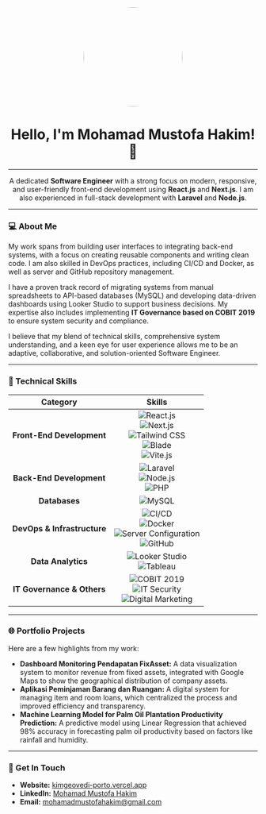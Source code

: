 <div id="header" align="center">
  <img src="https://media.licdn.com/dms/image/D5603AQHZ3B2zR0c7gA/profile-displayphoto-shrink_800_800/0/1691494953796?e=1725494400&v=beta&t=o1tq0T7pLhQ9zK8qU3j-6X3fW3Q0w3X3jQ0w2bH3qY0" width="200" style="border-radius: 50%;">
  <h1>Hello, I'm Mohamad Mustofa Hakim! 👋</h1>
</div>

---

<div align="center">
  <p>A dedicated <strong>Software Engineer</strong> with a strong focus on modern, responsive, and user-friendly front-end development using <strong>React.js</strong> and <strong>Next.js</strong>. I am also experienced in full-stack development with <strong>Laravel</strong> and <strong>Node.js</strong>.</p>
</div>

---

### 💻 About Me

My work spans from building user interfaces to integrating back-end systems, with a focus on creating reusable components and writing clean code. I am also skilled in DevOps practices, including CI/CD and Docker, as well as server and GitHub repository management.

I have a proven track record of migrating systems from manual spreadsheets to API-based databases (MySQL) and developing data-driven dashboards using Looker Studio to support business decisions. My expertise also includes implementing **IT Governance based on COBIT 2019** to ensure system security and compliance.

I believe that my blend of technical skills, comprehensive system understanding, and a keen eye for user experience allows me to be an adaptive, collaborative, and solution-oriented Software Engineer.

---

### 🚀 Technical Skills

| Category | Skills |
|:---:|:---:|
| **Front-End Development** | ![React.js](https://img.shields.io/badge/React-61DAFB?style=for-the-badge&logo=react&logoColor=black)<br>![Next.js](https://img.shields.io/badge/Next.js-000000?style=for-the-badge&logo=nextdotjs&logoColor=white)<br>![Tailwind CSS](https://img.shields.io/badge/Tailwind_CSS-38B2AC?style=for-the-badge&logo=tailwind-css&logoColor=white)<br>![Blade](https://img.shields.io/badge/Laravel-FF2D20?style=for-the-badge&logo=laravel&logoColor=white)<br>![Vite.js](https://img.shields.io/badge/Vite-646CFF?style=for-the-badge&logo=vite&logoColor=white) |
| **Back-End Development** | ![Laravel](https://img.shields.io/badge/Laravel-FF2D20?style=for-the-badge&logo=laravel&logoColor=white)<br>![Node.js](https://img.shields.io/badge/Node.js-339933?style=for-the-badge&logo=nodedotjs&logoColor=white)<br>![PHP](https://img.shields.io/badge/PHP-777BB4?style=for-the-badge&logo=php&logoColor=white) |
| **Databases** | ![MySQL](https://img.shields.io/badge/MySQL-4479A1?style=for-the-badge&logo=mysql&logoColor=white)|
| **DevOps & Infrastructure** | ![CI/CD](https://img.shields.io/badge/CI/CD-black?style=for-the-badge)<br>![Docker](https://img.shields.io/badge/Docker-2496ED?style=for-the-badge&logo=docker&logoColor=white)<br>![Server Configuration](https://img.shields.io/badge/Server%20Configuration-orange?style=for-the-badge)<br>![GitHub](https://img.shields.io/badge/GitHub-181717?style=for-the-badge&logo=github&logoColor=white) |
| **Data Analytics** | ![Looker Studio](https://img.shields.io/badge/Looker%20Studio-blue?style=for-the-badge)<br>![Tableau](https://img.shields.io/badge/Tableau-E97627?style=for-the-badge&logo=Tableau&logoColor=white) |
| **IT Governance & Others** | ![COBIT 2019](https://img.shields.io/badge/COBIT%202019-2A2A72?style=for-the-badge)<br>![IT Security](https://img.shields.io/badge/IT%20Security-purple?style=for-the-badge)<br>![Digital Marketing](https://img.shields.io/badge/Digital%20Marketing-red?style=for-the-badge) |

---

### 🌐 Portfolio Projects

Here are a few highlights from my work:

-   **Dashboard Monitoring Pendapatan FixAsset:** A data visualization system to monitor revenue from fixed assets, integrated with Google Maps to show the geographical distribution of company assets.
-   **Aplikasi Peminjaman Barang dan Ruangan:** A digital system for managing item and room loans, which centralized the process and improved efficiency and transparency.
-   **Machine Learning Model for Palm Oil Plantation Productivity Prediction:** A predictive model using Linear Regression that achieved 98% accuracy in forecasting palm oil productivity based on factors like rainfall and humidity.

---

### 🔗 Get In Touch

-   **Website:** [kimgeovedi-porto.vercel.app](https://kimgeovedi-porto.vercel.app)
-   **LinkedIn:** [Mohamad Mustofa Hakim](https://www.linkedin.com/in/mohamad-mustofa-hakim/)
-   **Email:** mohamadmustofahakim@gmail.com
